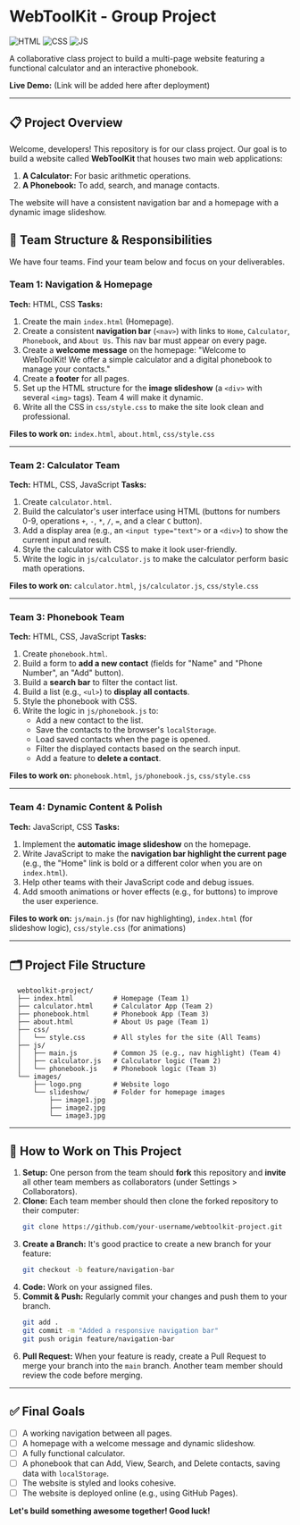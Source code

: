 # WebToolKit - Group Project

![HTML](https://img.shields.io/badge/HTML5-E34F26?style=for-the-badge&logo=html5&logoColor=white)
![CSS](https://img.shields.io/badge/CSS3-1572B6?style=for-the-badge&logo=css3&logoColor=white)
![JS](https://img.shields.io/badge/JavaScript-F7DF1E?style=for-the-badge&logo=javascript&logoColor=black)

A collaborative class project to build a multi-page website featuring a functional calculator and an interactive phonebook.

**Live Demo:** (Link will be added here after deployment)

---

## 📋 Project Overview

Welcome, developers! This repository is for our class project. Our goal is to build a website called **WebToolKit** that houses two main web applications:
1.  **A Calculator:** For basic arithmetic operations.
2.  **A Phonebook:** To add, search, and manage contacts.

The website will have a consistent navigation bar and a homepage with a dynamic image slideshow.

## 👥 Team Structure & Responsibilities

We have four teams. Find your team below and focus on your deliverables.

### **Team 1: Navigation & Homepage**
**Tech:** HTML, CSS
**Tasks:**
1.  Create the main `index.html` (Homepage).
2.  Create a consistent **navigation bar** (`<nav>`) with links to `Home`, `Calculator`, `Phonebook`, and `About Us`. This nav bar must appear on every page.
3.  Create a **welcome message** on the homepage: "Welcome to WebToolKit! We offer a simple calculator and a digital phonebook to manage your contacts."
4.  Create a **footer** for all pages.
5.  Set up the HTML structure for the **image slideshow** (a `<div>` with several `<img>` tags). Team 4 will make it dynamic.
6.  Write all the CSS in `css/style.css` to make the site look clean and professional.

**Files to work on:** `index.html`, `about.html`, `css/style.css`

---

### **Team 2: Calculator Team**
**Tech:** HTML, CSS, JavaScript
**Tasks:**
1.  Create `calculator.html`.
2.  Build the calculator's user interface using HTML (buttons for numbers 0-9, operations `+`, `-`, `*`, `/`, `=`, and a clear `C` button).
3.  Add a display area (e.g., an `<input type="text">` or a `<div>`) to show the current input and result.
4.  Style the calculator with CSS to make it look user-friendly.
5.  Write the logic in `js/calculator.js` to make the calculator perform basic math operations.

**Files to work on:** `calculator.html`, `js/calculator.js`, `css/style.css`

---

### **Team 3: Phonebook Team**
**Tech:** HTML, CSS, JavaScript
**Tasks:**
1.  Create `phonebook.html`.
2.  Build a form to **add a new contact** (fields for "Name" and "Phone Number", an "Add" button).
3.  Build a **search bar** to filter the contact list.
4.  Build a list (e.g., `<ul>`) to **display all contacts**.
5.  Style the phonebook with CSS.
6.  Write the logic in `js/phonebook.js` to:
    *   Add a new contact to the list.
    *   Save the contacts to the browser's `localStorage`.
    *   Load saved contacts when the page is opened.
    *   Filter the displayed contacts based on the search input.
    *   Add a feature to **delete a contact**.

**Files to work on:** `phonebook.html`, `js/phonebook.js`, `css/style.css`

---

### **Team 4: Dynamic Content & Polish**
**Tech:** JavaScript, CSS
**Tasks:**
1.  Implement the **automatic image slideshow** on the homepage.
2.  Write JavaScript to make the **navigation bar highlight the current page** (e.g., the "Home" link is bold or a different color when you are on `index.html`).
3.  Help other teams with their JavaScript code and debug issues.
4.  Add smooth animations or hover effects (e.g., for buttons) to improve the user experience.

**Files to work on:** `js/main.js` (for nav highlighting), `index.html` (for slideshow logic), `css/style.css` (for animations)

---

## 🗂️ Project File Structure
      webtoolkit-project/
      ├── index.html          # Homepage (Team 1)
      ├── calculator.html     # Calculator App (Team 2)
      ├── phonebook.html      # Phonebook App (Team 3)
      ├── about.html          # About Us page (Team 1)
      ├── css/
      │   └── style.css       # All styles for the site (All Teams)
      ├── js/
      │   ├── main.js         # Common JS (e.g., nav highlight) (Team 4)
      │   ├── calculator.js   # Calculator logic (Team 2)
      │   └── phonebook.js    # Phonebook logic (Team 3)
      └── images/
          ├── logo.png        # Website logo
          └── slideshow/      # Folder for homepage images
              ├── image1.jpg
              ├── image2.jpg
              └── image3.jpg


---

## 🚀 How to Work on This Project

1.  **Setup:** One person from the team should **fork** this repository and **invite** all other team members as collaborators (under Settings > Collaborators).
2.  **Clone:** Each team member should then clone the forked repository to their computer:
    ```bash
    git clone https://github.com/your-username/webtoolkit-project.git
    ```
3.  **Create a Branch:** It's good practice to create a new branch for your feature:
    ```bash
    git checkout -b feature/navigation-bar
    ```
4.  **Code:** Work on your assigned files.
5.  **Commit & Push:** Regularly commit your changes and push them to your branch.
    ```bash
    git add .
    git commit -m "Added a responsive navigation bar"
    git push origin feature/navigation-bar
    ```
6.  **Pull Request:** When your feature is ready, create a Pull Request to merge your branch into the `main` branch. Another team member should review the code before merging.

---

## ✅ Final Goals

- [ ] A working navigation between all pages.
- [ ] A homepage with a welcome message and dynamic slideshow.
- [ ] A fully functional calculator.
- [ ] A phonebook that can Add, View, Search, and Delete contacts, saving data with `localStorage`.
- [ ] The website is styled and looks cohesive.
- [ ] The website is deployed online (e.g., using GitHub Pages).

**Let's build something awesome together! Good luck!**
